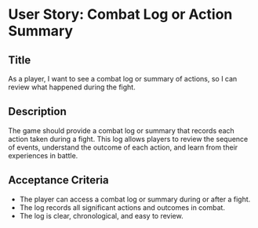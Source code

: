 
# User Story: Combat Log or Action Summary

## Title
As a player, I want to see a combat log or summary of actions, so I can review what happened during the fight.

## Description
The game should provide a combat log or summary that records each action taken during a fight. This log allows players to review the sequence of events, understand the outcome of each action, and learn from their experiences in battle.

## Acceptance Criteria
- The player can access a combat log or summary during or after a fight.
- The log records all significant actions and outcomes in combat.
- The log is clear, chronological, and easy to review.
